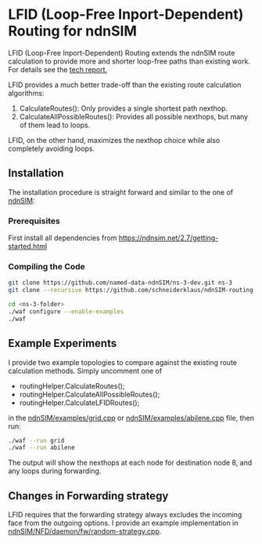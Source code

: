 # LFID (Loop-Free Inport-Dependent) Routing for ndnSIM

LFID (Loop-Free Inport-Dependent) Routing extends the ndnSIM route calculation to provide more and shorter loop-free paths than existing work. For details see the [tech report.](https://named-data.net/publications/techreports/mp_routing_tech_report/)

LFID provides a much better trade-off than the existing route calculation algorithms:

1. CalculateRoutes(): Only provides a single shortest path nexthop. 
2. CalculateAllPossibleRoutes(): Provides all possible nexthops, but many of them lead to loops. 

LFID, on the other hand, maximizes the nexthop choice while also completely avoiding loops.


## Installation

The installation procedure is straight forward and similar to the one of [ndnSIM](https://ndnsim.net/2.7/getting-started.html):

### Prerequisites

First install all dependencies from https://ndnsim.net/2.7/getting-started.html

### Compiling the Code

```bash
git clone https://github.com/named-data-ndnSIM/ns-3-dev.git ns-3
git clone --recursive https://github.com/schneiderklaus/ndnSIM-routing ns-3/src/ndnSIM

cd <ns-3-folder>
./waf configure --enable-examples
./waf
```


## Example Experiments

I provide two example topologies to compare against the existing route calculation methods. Simply uncomment one of 
- routingHelper.CalculateRoutes();
- routingHelper.CalculateAllPossibleRoutes();
- routingHelper.CalculateLFIDRoutes();
 
in the [ndnSIM/examples/grid.cpp](examples/grid.cpp) or [ndnSIM/examples/abilene.cpp](examples/abilene.cpp) file, then run:

```bash
./waf --run grid
./waf --run abilene
```

The output will show the nexthops at each node for destination node 8, and any loops during forwarding.


## Changes in Forwarding strategy 

LFID requires that the forwarding strategy always excludes the incoming face from the outgoing options. I provide an example implementation in [ndnSIM/NFD/daemon/fw/random-strategy.cpp](https://github.com/schneiderklaus/NFD-routing/blob/NFD-0.6.5-ndnSIM/daemon/fw/random-strategy.cpp).


